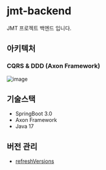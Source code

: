 # jmt-backend
JMT 프로젝트 백엔드 입니다.

## 아키텍처
### CQRS & DDD (Axon Framework)
![image](https://user-images.githubusercontent.com/23453850/226614832-7907ac02-b5e7-46ac-beda-5cd1265dce64.png)


## 기술스택 
- SpringBoot 3.0
- Axon Framework
- Java 17

## 버전 관리
- [refreshVersions](https://github.com/jmfayard/refreshVersions)
